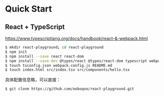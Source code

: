 # Quick Start

## React + TypeScript

https://www.typescriptlang.org/docs/handbook/react-&-webpack.html

```bash
$ mkdir react-playground; cd react-playground
$ npm init
$ npm install --save react react-dom
$ npm install --save-dev @types/react @types/react-dom typescript webpack awesome-typescript-loader webpack-dev-server
$ touch tsconfig.json webpack.config.js README.md
$ touch index.html src/index.tsx src/components/hello.tsx
```

具体配置信息略，可以直接：

```bash
$ git clone https://github.com/ooboqoo/react-playground.git
```



